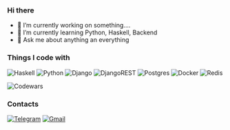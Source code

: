 ### Hi there

- 🔭 I’m currently working on something....
- 🌱 I’m currently learning Python, Haskell, Backend
- 💬 Ask me about anything an everything

### Things I code with

  ![Haskell](https://img.shields.io/badge/Haskell-5e5086?style=for-the-badge&logo=haskell&logoColor=white)
  ![Python](https://img.shields.io/badge/python-3670A0?style=for-the-badge&logo=python&logoColor=ffdd54)
  ![Django](https://img.shields.io/badge/django-%23092E20.svg?style=for-the-badge&logo=django&logoColor=white)
  ![DjangoREST](https://img.shields.io/badge/DJANGO-REST-ff1709?style=for-the-badge&logo=django&logoColor=white&color=ff1709&labelColor=gray)
  ![Postgres](https://img.shields.io/badge/postgres-%23316192.svg?style=for-the-badge&logo=postgresql&logoColor=white)
  ![Docker](https://img.shields.io/badge/docker-%230db7ed.svg?style=for-the-badge&logo=docker&logoColor=white)
  ![Redis](https://img.shields.io/badge/redis-%23DD0031.svg?style=for-the-badge&logo=redis&logoColor=white)

![Codewars](https://github.r2v.ch/codewars?user=dahaku&stroke=COLOR)

### Contacts
[![Telegram](https://img.shields.io/badge/Telegram-2CA5E0?style=for-the-badge&logo=telegram&logoColor=white)](https://t.me/dahaku)
[![Gmail](https://img.shields.io/badge/Gmail-D14836?style=for-the-badge&logo=gmail&logoColor=white)](mailto:paffel2@gmail.com)

